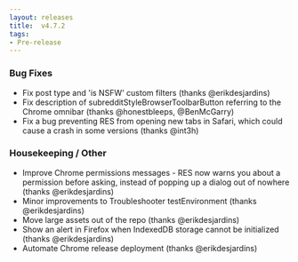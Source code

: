 ```yaml
---
layout: releases
title:  v4.7.2
tags:
- Pre-release
---
```


### Bug Fixes

- Fix post type and 'is NSFW' custom filters (thanks @erikdesjardins)
- Fix description of subredditStyleBrowserToolbarButton referring to the Chrome omnibar (thanks @honestbleeps, @BenMcGarry)
- Fix a bug preventing RES from opening new tabs in Safari, which could cause a crash in some versions (thanks @int3h)

### Housekeeping / Other

- Improve Chrome permissions messages - RES now warns you about a permission before asking, instead of popping up a dialog out of nowhere (thanks @erikdesjardins)
- Minor improvements to Troubleshooter testEnvironment (thanks @erikdesjardins)
- Move large assets out of the repo (thanks @erikdesjardins)
- Show an alert in Firefox when IndexedDB storage cannot be initialized (thanks @erikdesjardins)
- Automate Chrome release deployment (thanks @erikdesjardins)
